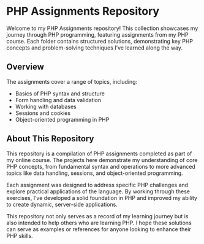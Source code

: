   
# PHP Assignments Repository

Welcome to my PHP Assignments repository! This collection showcases my journey through PHP programming, featuring assignments from my PHP course. Each folder contains structured solutions, demonstrating key PHP concepts and problem-solving techniques I’ve learned along the way.

## Overview
The assignments cover a range of topics, including:
- Basics of PHP syntax and structure
- Form handling and data validation
- Working with databases
- Sessions and cookies
- Object-oriented programming in PHP

## About This Repository

This repository is a compilation of PHP assignments completed as part of my online course. The projects here demonstrate my understanding of core PHP concepts, from fundamental syntax and operations to more advanced topics like data handling, sessions, and object-oriented programming.

Each assignment was designed to address specific PHP challenges and explore practical applications of the language. By working through these exercises, I’ve developed a solid foundation in PHP and improved my ability to create dynamic, server-side applications.

This repository not only serves as a record of my learning journey but is also intended to help others who are learning PHP. I hope these solutions can serve as examples or references for anyone looking to enhance their PHP skills.

